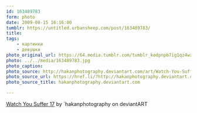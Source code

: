 ```yaml
---
id: 163489783
form: photo
date: 2009-08-15 16:16:00
tumblr: https://untitled.urbansheep.com/post/163489783/
title:
tags:
    - картинки
    - девушки
photo_original_url: https://64.media.tumblr.com/tumblr_kodpnpb7ig1qz4wzio1_1280.jpg
photo: ../../media/163489783.jpg
photo_caption:
photo_source: http://hakanphotography.deviantart.com/art/Watch-You-Suffer-17-132157953
photo_source_url: https://href.li/?http://hakanphotography.deviantart.com/art/Watch-You-Suffer-17-132157953
photo_source_title: hakanphotography.deviantart.com

---
```


<p><a href="http://hakanphotography.deviantart.com/art/Watch-You-Suffer-17-132157953">Watch You Suffer 17</a> by `hakanphotography on deviantART</p>
